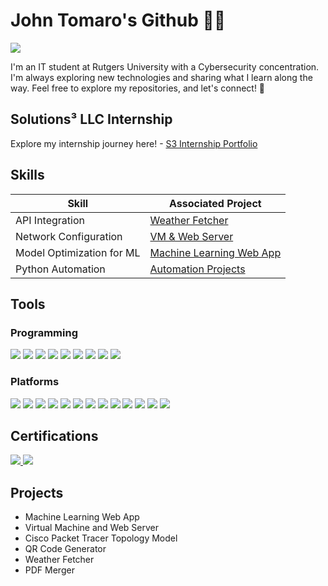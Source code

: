 # John Tomaro's Github 👋🏽
<a href="https://www.linkedin.com/in/johntomaro"><img src="https://img.shields.io/badge/-LinkedIn-0072b1?&style=for-the-badge&logo=linkedin&logoColor=white" /></a>

              

I'm an IT student at Rutgers University with a Cybersecurity concentration. I'm always exploring new technologies and sharing what I learn along the way. 
Feel free to explore my repositories, and let's connect! 🤝

## Solutions³ LLC Internship
Explore my internship journey here! - <a href="https://github.com/guffcodes/S3_Cyber_Internship">S3 Internship Portfolio</a>

## Skills

| Skill                                         | Associated Project         |
|-----------------------------------------------|----------------------------|
| API Integration                                | <a href="https://github.com/guffcodes/programming_portfolio/blob/python/automation_projects/weather_fetcher.py">Weather Fetcher|</a>|
| Network Configuration                          | <a href="https://www.linkedin.com/in/johntomaro/details/projects/1737861707707/single-media-viewer/?profileId=ACoAAD9WExIBayOeWuHHLKkjU-I34YKI9A8vms8">VM & Web Server|</a>|
| Model Optimization for ML                      | <a href="https://github.com/guffcodes/programming_portfolio/blob/python/ML_Web_App/app.py">Machine Learning Web App|</a>|
| Python Automation                              | <a href="https://github.com/guffcodes/programming_portfolio/tree/python/automation_projects">Automation Projects|</a>|


## Tools

### Programming
<div>
    <img src="https://img.shields.io/badge/python-v3.12-yellow?style=for-the-badge&logo=python&logoColor=white"/>
    <img src="https://img.shields.io/badge/html-blue?style=for-the-badge&logo=html5&logoColor=white"/>
    <img src="https://img.shields.io/badge/css-red?style=for-the-badge&logo=css&logoColor=white"/>
    <img src="https://img.shields.io/badge/sql-green?style=for-the-badge&logo=mysql&logoColor=white"/>
    <img src="https://img.shields.io/badge/r programming-purple?style=for-the-badge&logo=r&logoColor=white"/>
    <img src="https://img.shields.io/badge/linux-black?style=for-the-badge&logo=linux&logoColor=white"/>
    <img src="https://img.shields.io/badge/tableau-gray?style=for-the-badge&logo=simpleanalytics&logoColor=white"/>
    <img src="https://img.shields.io/badge/numpy-yellow?style=for-the-badge&logo=numpy&logoColor=white"/>
    <img src="https://img.shields.io/badge/pandas-orange?style=for-the-badge&logo=pandas&logoColor=white"/>
    <!--
    <img src="https://img.shields.io/badge/-Wireshark-1679A7?&style=for-the-badge&logo=Wireshark&logoColor=white" />
    <img src="https://img.shields.io/badge/-Suricata-EF3B2D?&style=for-the-badge&logo=Suricata&logoColor=white" />
    <img src="https://img.shields.io/badge/-Zeek-777BB4?&style=for-the-badge&logo=Zeek&logoColor=white" />
    !-->
</div>

<!--
### Endpoint
<div>
    <img src="https://img.shields.io/badge/-Microsoft_Defender_for_Endpoint-00A4EF?&style=for-the-badge&logo=Microsoft&logoColor=white" />
    <img src="https://img.shields.io/badge/-Velociraptor-4B275F?&style=for-the-badge&logo=Velociraptor&logoColor=white" />
</div> !-->

### Platforms
<div>
    <img src="https://img.shields.io/badge/-Microsoft%20Azure-0089D6?&style=for-the-badge&logo=msazure&logoColor=white" />
    <img src="https://img.shields.io/badge/-visual studio code-darkblue?&style=for-the-badge&logo=vscode&logoColor=white" />
    <img src="https://img.shields.io/badge/-tableau desktop-gray?&style=for-the-badge&logo=simpleanalytics&logoColor=white" />
    <img src="https://img.shields.io/badge/-microsoft excel-green?&style=for-the-badge&logo=readthedocs&logoColor=white" />
    <img src="https://img.shields.io/badge/-codepen-black?&style=for-the-badge&logo=codepen&logoColor=white" />
    <img src="https://img.shields.io/badge/-replit-orange?&style=for-the-badge&logo=replit&logoColor=white" />
    <img src="https://img.shields.io/badge/-streamlit-red?&style=for-the-badge&logo=streamlit&logoColor=white" />
    <img src="https://img.shields.io/badge/-ubuntu-purple?&style=for-the-badge&logo=ubuntu&logoColor=white" />
    <img src="https://img.shields.io/badge/-nextcloud-yellow?&style=for-the-badge&logo=nextcloud&logoColor=white" />
    <img src="https://img.shields.io/badge/-claude-orange?&style=for-the-badge&logo=claude&logoColor=white" />
    <img src="https://img.shields.io/badge/-gemini-lightblue?&style=for-the-badge&logo=googlegemini&logoColor=white" />
    <img src="https://img.shields.io/badge/-Sheets-green?&style=for-the-badge&logo=googlesheets&logoColor=white" />
    <img src="https://img.shields.io/badge/-Colab-yellow?&style=for-the-badge&logo=googlecolab&logoColor=white" />

</div>



## Certifications
<div>
  <a href="https://www.credly.com/badges/97275372-c3b8-45cb-98b3-b287899126ea/linked_in_profile"> <img src="https://img.shields.io/badge/-Google Cybersecurity Certificate-005FCC?style=for-the-badge&logo=google&logoColor=white"/> </a>  
  <a href="https://forage-uploads-prod.s3.amazonaws.com/completion-certificates/mfxGwGDp6WkQmtmTf/vcKAB5yYAgvemepGQ_mfxGwGDp6WkQmtmTf_nDAeEqAE4cSCjBeqM_1737740433517_completion_certificate.pdf"> <img src="https://img.shields.io/badge/-Cybersecurity Job Sim-red?style=for-the-badge&logo=mastercard&logoColor=white"/> </a>  
  <!--
  <a href="https://www.credly.com/badges/85f27c12-02fe-4905-916b-dd31da9bc26a/public_url"> <img src="https://img.shields.io/badge/-ISC2%20Certified%20in%20Cybersecurity-00552E?style=for-the-badge"/> </a>
    <a href="https://www.credly.com/badges/b34f83a9-25f6-4f24-9caf-5e953326416c/public_url"> <img src="https://img.shields.io/badge/-CompTIA%20A%2B-D22630?style=for-the-badge&logo=CompTIA&logoColor=white" /> </a>
    <a href="https://www.credly.com/badges/99b3cecc-084c-403a-a3be-7d1f42dc265f/public_url"> <img src="https://img.shields.io/badge/-CompTIA%20Cloud%2B-D22630?style=for-the-badge&logo=CompTIA&logoColor=white"/> </a>
</div>
    <a href="https://www.credly.com/badges/1056aaf3-9465-4ec1-b4fe-74a4c460e9e5/public_url"> <img src="https://img.shields.io/badge/-NIST--Cybersecurity%20Professional%20Foundation-003B64?style=for-the-badge"/> </a>
    <a href="https://1drv.ms/b/s!Ai0a7l_LbSj8qr5wQEcC0E9L2EqSkw?e=h7ItiE"> <img src="https://img.shields.io/badge/-ITIL%204%20Foundation-6C2383?style=for-the-badge" /> </a>
    <a href="https://www.credly.com/badges/d2f78d4a-b38c-4630-9e01-775d26674e01/public_url"> <img src="https://img.shields.io/badge/-CompTIA%20Project%2B-D22630?style=for-the-badge&logo=CompTIA&logoColor=white"/> </a> !-->
<!--
<a href="https://cs.lpi.org/caf/Xamman/certification/verify/LPI000617634/eq859gjudk"> <img src="https://img.shields.io/badge/-LPI%20Linux%20Essentials-FFA500?style=for-the-badge&logo=linux&logoColor=black" /> 
</a>
!-->
</div>

## Projects
- Machine Learning Web App
- Virtual Machine and Web Server
- Cisco Packet Tracer Topology Model
- QR Code Generator
- Weather Fetcher
- PDF Merger


